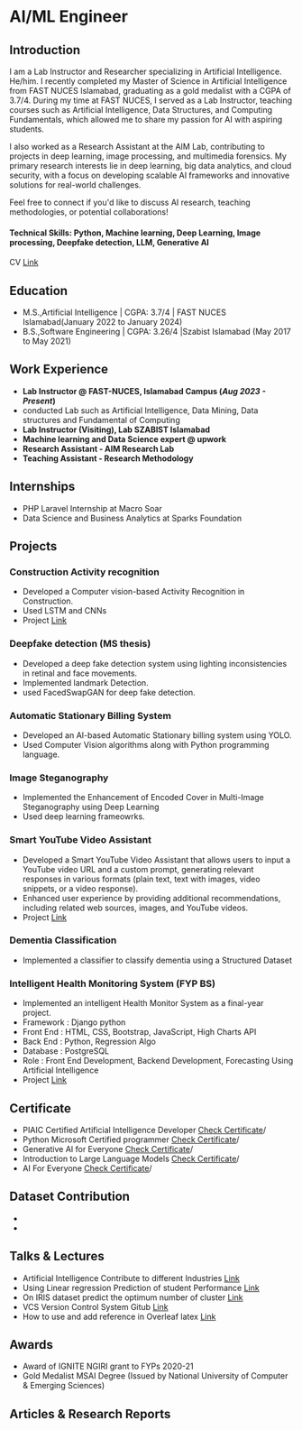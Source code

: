 # AI/ML Engineer
## Introduction
I am a Lab Instructor and Researcher specializing in Artificial Intelligence. He/him.
I recently completed my Master of Science in Artificial Intelligence from FAST NUCES Islamabad, graduating as a gold medalist with a CGPA of 3.7/4. During my time at FAST NUCES, I served as a Lab Instructor, teaching courses such as Artificial Intelligence, Data Structures, and Computing Fundamentals, which allowed me to share my passion for AI with aspiring students.

I also worked as a Research Assistant at the AIM Lab, contributing to projects in deep learning, image processing, and multimedia forensics. My primary research interests lie in deep learning, big data analytics, and cloud security, with a focus on developing scalable AI frameworks and innovative solutions for real-world challenges.

Feel free to connect if you'd like to discuss AI research, teaching methodologies, or potential collaborations!
#### Technical Skills: Python, Machine learning, Deep Learning, Image processing, Deepfake detection, LLM, Generative AI
  
CV [Link](https://github.com/Ehsaanali/Ehsaanali.github.io/blob/main/Ehsaan_ali_CV.pdf/)

## Education
					       		
- M.S.,Artificial Intelligence | CGPA: 3.7/4 | FAST NUCES Islamabad(January 2022 to January 2024)	 			        		
- B.S.,Software Engineering  | CGPA: 3.26/4 |Szabist Islamabad (May 2017 to May 2021)

## Work Experience
- **Lab Instructor @ FAST-NUCES, Islamabad Campus (_Aug 2023 - Present_)**
- conducted Lab such as Artificial Intelligence, Data Mining, Data structures and Fundamental of Computing
- **Lab Instructor (Visiting), Lab SZABIST Islamabad**
- **Machine learning and Data Science expert @ upwork**
- **Research Assistant ‑ AIM Research Lab**
- **Teaching Assistant ‑ Research Methodology**
## Internships
- PHP Laravel Internship at Macro Soar
- Data Science and Business Analytics at Sparks Foundation
## Projects
### Construction Activity recognition
- Developed a Computer vision-based Activity Recognition in Construction.
- Used LSTM and CNNs
- Project [Link](https://github.com/Ehsaanali/Construction-Activity-Recognition-using-deep-learning)
### Deepfake detection (MS thesis)
- Developed a deep fake detection system using lighting inconsistencies in retinal
and face movements.
- Implemented landmark Detection.
- used FacedSwapGAN for deep fake detection.
### Automatic Stationary Billing System
- Developed an AI-based Automatic Stationary billing system using YOLO.
- Used Computer Vision algorithms along with Python programming language.
### Image Steganography
- Implemented the Enhancement of Encoded Cover in Multi-Image Steganography
using Deep Learning
- Used deep learning frameowrks.
### Smart YouTube Video Assistant
- Developed a Smart YouTube Video Assistant that allows users to input a YouTube
video URL and a custom prompt, generating relevant responses in various formats
(plain text, text with images, video snippets, or a video response).
- Enhanced user experience by providing additional recommendations, including
related web sources, images, and YouTube videos.
- Project [Link](https://github.com/Ehsaanali/Smart_Youtube_Video_Assistant-Video_summarization-)
### Dementia Classification
- Implemented a classifier to classify dementia using a Structured Dataset
### Intelligent Health Monitoring System (FYP BS)
- Implemented an intelligent Health Monitor System as a final-year project.
- Framework : Django python
- Front End : HTML, CSS, Bootstrap, JavaScript, High Charts API
- Back End : Python, Regression Algo
- Database : PostgreSQL
- Role : Front End Development, Backend Development, Forecasting Using Artificial
Intelligence
- Project [Link](https://github.com/Ehsaanali/healthcare-dashboard-using-django-FYP)

## Certificate
- PIAIC Certified Artificial Intelligence Developer [Check Certificate](https://www.linkedin.com/feed/update/urn:li:activity:7049437498925625344/)/
- Python Microsoft Certified programmer  [Check Certificate](https://media.licdn.com/dms/image/C4E2DAQFzi0UFVBwwBA/profile-treasury-image-shrink_800_800/0/1643718692752?e=1704398400&v=beta&t=s2KW-_DUW-7rZw-4iOjjnCx9zQDWX53qLyHgfVPJoUY)/
- Generative AI for Everyone  [Check Certificate](https://www.coursera.org/account/accomplishments/certificate/TEAROE8E9ZWY/)/
- Introduction to Large Language Models [Check Certificate](https://www.coursera.org/account/accomplishments/verify/BEYXLZZ5Y9H7/)/
- AI For Everyone [Check Certificate](https://www.linkedin.com/in/ehsaan-ali-nagyal1/details/certifications/1732606014703/single-media-viewer/?profileId=ACoAAFUuKS8BhmwMWiXp9073ODZGa35w9iBopYI/)/
  
## Dataset Contribution
-
-
## Talks & Lectures
- Artificial Intelligence Contribute to different Industries [Link](https://www.youtube.com/watch?v=SnQ-rqZcK2Q)
- Using Linear regression Prediction of student Performance [Link](https://www.youtube.com/watch?v=leNAGbIIINI)
- On IRIS dataset predict the optimum number of cluster [Link](https://www.youtube.com/watch?v=XPzARMZ5jJY)
- VCS Version Control System Gitub [Link](https://www.youtube.com/watch?v=AXqlx3keGgY)
- How to use and add reference in Overleaf latex [Link](https://www.youtube.com/watch?v=8obqbKqweV8)

## Awards
- Award of IGNITE NGIRI grant to FYPs 2020-21
- Gold Medalist MSAI Degree (Issued by National University of Computer & Emerging Sciences)

## Articles & Research Reports
